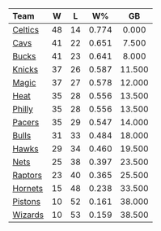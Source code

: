 | Team                            |  W  |  L  |  W%   |   GB   |
|:--------------------------------|:---:|:---:|:-----:|:------:|
| [Celtics](/r/bostonceltics)     | 48  | 14  | 0.774 | 0.000  |
| [Cavs](/r/clevelandcavs)        | 41  | 22  | 0.651 | 7.500  |
| [Bucks](/r/MkeBucks)            | 41  | 23  | 0.641 | 8.000  |
| [Knicks](/r/NYKnicks)           | 37  | 26  | 0.587 | 11.500 |
| [Magic](/r/OrlandoMagic)        | 37  | 27  | 0.578 | 12.000 |
| [Heat](/r/heat)                 | 35  | 28  | 0.556 | 13.500 |
| [Philly](/r/sixers)             | 35  | 28  | 0.556 | 13.500 |
| [Pacers](/r/pacers)             | 35  | 29  | 0.547 | 14.000 |
| [Bulls](/r/chicagobulls)        | 31  | 33  | 0.484 | 18.000 |
| [Hawks](/r/AtlantaHawks)        | 29  | 34  | 0.460 | 19.500 |
| [Nets](/r/GoNets)               | 25  | 38  | 0.397 | 23.500 |
| [Raptors](/r/torontoraptors)    | 23  | 40  | 0.365 | 25.500 |
| [Hornets](/r/CharlotteHornets)  | 15  | 48  | 0.238 | 33.500 |
| [Pistons](/r/DetroitPistons)    | 10  | 52  | 0.161 | 38.000 |
| [Wizards](/r/washingtonwizards) | 10  | 53  | 0.159 | 38.500 |